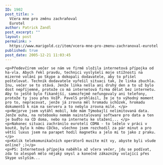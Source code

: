 ```yaml
---
ID: 1902
post_title: >
  Včera mne pro změnu zachraňoval
  Eurotel
author: Patrick Zandl
post_excerpt: ""
layout: post
permalink: >
  https://www.marigold.cz/item/vcera-mne-pro-zmenu-zachranoval-eurotel
published: true
post_date: 2005-12-21 11:03:45
---
```

	<p>Předevčírem večer se nám ve firmě složila internetová přípojka od ha-vla. Abych řekl pravdu, technici vyslyšeli moje stížnosti na mizerné volání po Skype a dokopali dodavatele, aby to přišel poštelovat. Technik dodavatele vyřešil situaci tak, že linka zbuchla. Inu, večer se to stává. Jenže linka nešla ani druhý den a to už bylo dost nepříjemné, protože co má internetová firma dělat bez internetu. Aby to ještě bylo fikanější, samozřejmě nefungovaly ani telefony, protože ty jsou přes VoIP. PavelS prohlásil, že je to výhodný moment pro to, nepracovat, jenže já zrovna měl hromadu schůzek, hromadu dokumentů k nim na serveru a to nebylo zrovna milé. </p>
	<p>Nejprve jsem vytáhl mobil, kde mám Týmobajlí nelimitovaná data. Jenže ouha, na notebooku nemám nainstalovaný software pro data a ten je buďto na CD doma, nebo na internetu ke stažení... </p>
	<p>Nakonec situaci zachránilo eurotelí CDMA - to leželo v práci v koutě, bylo k němu CDčko, všechno jsem rozchodil za pár minut a pro větší luxus jsem na parapet hodil magnetku a jelo mi to jako z praku. </p>
	<p>Kolik telekomunikačních operátorů musíte mít vy, abyste byli všude online? ;)</p>
	<p>PS: Internetová přípojka naběhla až včera večer, jdu se podívat, zda to alespoň mělo nějaký smysl a konečně zákazníky volající přes Skype uslyším...
</p>